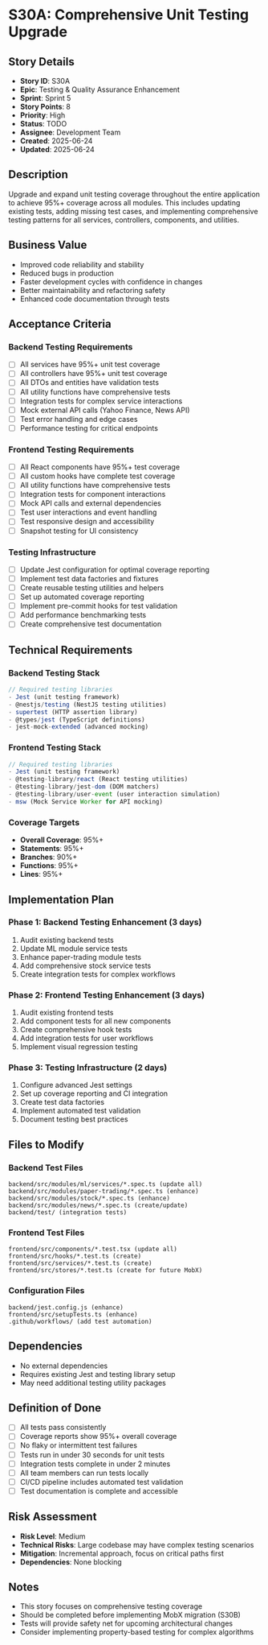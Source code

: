 # S30A: Comprehensive Unit Testing Upgrade

## Story Details

- **Story ID**: S30A
- **Epic**: Testing & Quality Assurance Enhancement
- **Sprint**: Sprint 5
- **Story Points**: 8
- **Priority**: High
- **Status**: TODO
- **Assignee**: Development Team
- **Created**: 2025-06-24
- **Updated**: 2025-06-24

## Description

Upgrade and expand unit testing coverage throughout the entire application to achieve 95%+ coverage across all modules. This includes updating existing tests, adding missing test cases, and implementing comprehensive testing patterns for all services, controllers, components, and utilities.

## Business Value

- Improved code reliability and stability
- Reduced bugs in production
- Faster development cycles with confidence in changes
- Better maintainability and refactoring safety
- Enhanced code documentation through tests

## Acceptance Criteria

### Backend Testing Requirements

- [ ] All services have 95%+ unit test coverage
- [ ] All controllers have 95%+ unit test coverage
- [ ] All DTOs and entities have validation tests
- [ ] All utility functions have comprehensive tests
- [ ] Integration tests for complex service interactions
- [ ] Mock external API calls (Yahoo Finance, News API)
- [ ] Test error handling and edge cases
- [ ] Performance testing for critical endpoints

### Frontend Testing Requirements

- [ ] All React components have 95%+ test coverage
- [ ] All custom hooks have complete test coverage
- [ ] All utility functions have comprehensive tests
- [ ] Integration tests for component interactions
- [ ] Mock API calls and external dependencies
- [ ] Test user interactions and event handling
- [ ] Test responsive design and accessibility
- [ ] Snapshot testing for UI consistency

### Testing Infrastructure

- [ ] Update Jest configuration for optimal coverage reporting
- [ ] Implement test data factories and fixtures
- [ ] Create reusable testing utilities and helpers
- [ ] Set up automated coverage reporting
- [ ] Implement pre-commit hooks for test validation
- [ ] Add performance benchmarking tests
- [ ] Create comprehensive test documentation

## Technical Requirements

### Backend Testing Stack

```typescript
// Required testing libraries
- Jest (unit testing framework)
- @nestjs/testing (NestJS testing utilities)
- supertest (HTTP assertion library)
- @types/jest (TypeScript definitions)
- jest-mock-extended (advanced mocking)
```

### Frontend Testing Stack

```typescript
// Required testing libraries
- Jest (unit testing framework)
- @testing-library/react (React testing utilities)
- @testing-library/jest-dom (DOM matchers)
- @testing-library/user-event (user interaction simulation)
- msw (Mock Service Worker for API mocking)
```

### Coverage Targets

- **Overall Coverage**: 95%+
- **Statements**: 95%+
- **Branches**: 90%+
- **Functions**: 95%+
- **Lines**: 95%+

## Implementation Plan

### Phase 1: Backend Testing Enhancement (3 days)

1. Audit existing backend tests
2. Update ML module service tests
3. Enhance paper-trading module tests
4. Add comprehensive stock service tests
5. Create integration tests for complex workflows

### Phase 2: Frontend Testing Enhancement (3 days)

1. Audit existing frontend tests
2. Add component tests for all new components
3. Create comprehensive hook tests
4. Add integration tests for user workflows
5. Implement visual regression testing

### Phase 3: Testing Infrastructure (2 days)

1. Configure advanced Jest settings
2. Set up coverage reporting and CI integration
3. Create test data factories
4. Implement automated test validation
5. Document testing best practices

## Files to Modify

### Backend Test Files

```
backend/src/modules/ml/services/*.spec.ts (update all)
backend/src/modules/paper-trading/*.spec.ts (enhance)
backend/src/modules/stock/*.spec.ts (enhance)
backend/src/modules/news/*.spec.ts (create/update)
backend/test/ (integration tests)
```

### Frontend Test Files

```
frontend/src/components/*.test.tsx (update all)
frontend/src/hooks/*.test.ts (create)
frontend/src/services/*.test.ts (create)
frontend/src/stores/*.test.ts (create for future MobX)
```

### Configuration Files

```
backend/jest.config.js (enhance)
frontend/src/setupTests.ts (enhance)
.github/workflows/ (add test automation)
```

## Dependencies

- No external dependencies
- Requires existing Jest and testing library setup
- May need additional testing utility packages

## Definition of Done

- [ ] All tests pass consistently
- [ ] Coverage reports show 95%+ overall coverage
- [ ] No flaky or intermittent test failures
- [ ] Tests run in under 30 seconds for unit tests
- [ ] Integration tests complete in under 2 minutes
- [ ] All team members can run tests locally
- [ ] CI/CD pipeline includes automated test validation
- [ ] Test documentation is complete and accessible

## Risk Assessment

- **Risk Level**: Medium
- **Technical Risks**: Large codebase may have complex testing scenarios
- **Mitigation**: Incremental approach, focus on critical paths first
- **Dependencies**: None blocking

## Notes

- This story focuses on comprehensive testing coverage
- Should be completed before implementing MobX migration (S30B)
- Tests will provide safety net for upcoming architectural changes
- Consider implementing property-based testing for complex algorithms

